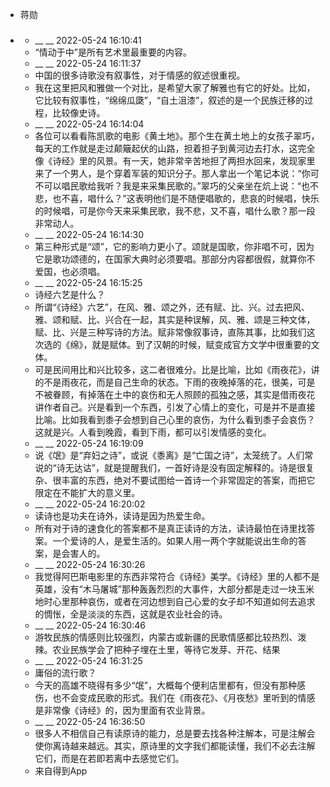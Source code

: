 - 蒋勋
- ### 
    - __ __ 2022-05-24 16:10:41
    - “情动于中”是所有艺术里最重要的内容。
    - __ __ 2022-05-24 16:11:37
    - 中国的很多诗歌没有叙事性，对于情感的叙述很重视。
    - 我在这里把风和雅做一个对比，是希望大家了解雅也有它的好处。比如，它比较有叙事性，“绵绵瓜瓞”，“自土沮漆”，叙述的是一个民族迁移的过程，比较像史诗。
    - __ __ 2022-05-24 16:14:04
    - 各位可以看看陈凯歌的电影《黄土地》。那个生在黄土地上的女孩子翠巧，每天的工作就是走过颠簸起伏的山路，担着担子到黄河边去打水，这完全像《诗经》里的风景。有一天，她非常辛苦地担了两担水回来，发现家里来了一个男人，是个穿着军装的知识分子。那人拿出一个笔记本说：“你可不可以唱民歌给我听？我是来采集民歌的。”翠巧的父亲坐在炕上说：“也不悲，也不喜，唱什么？”这表明他们是不随便唱歌的，悲哀的时候唱，快乐的时候唱，可是你今天来采集民歌，我不悲，又不喜，唱什么歌？那一段非常动人。
    - __ __ 2022-05-24 16:14:30
    - 第三种形式是“颂”，它的影响力更小了。颂就是国歌，你非唱不可，因为它是歌功颂德的，在国家大典时必须要唱。那部分内容都很假，就算你不爱国，也必须唱。
    - __ __ 2022-05-24 16:15:25
    - 诗经六艺是什么？
    - 所谓“《诗经》六艺”，在风、雅、颂之外，还有赋、比、兴。过去把风、雅、颂和赋、比、兴合在一起，其实是种误解，风、雅、颂是三种文体，赋、比、兴是三种写诗的方法。赋非常像叙事诗，直陈其事，比如我们这次选的《绵》，就是赋体。到了汉朝的时候，赋变成官方文学中很重要的文体。
    - 可是民间用比和兴比较多，这二者很难分。比是比喻，比如《雨夜花》，讲的不是雨夜花，而是自己生命的状态。下雨的夜晚掉落的花，很美，可是不被眷顾，有掉落在土中的哀伤和无人照顾的孤独之感，其实是借雨夜花讲作者自己。兴是看到一个东西，引发了心情上的变化，可是并不是直接比喻。比如我看到黍子会想到自己心里的哀伤，为什么看到黍子会哀伤？这就是兴。人看到晚霞，看到下雨，都可以引发情感的变化。
    - __ __ 2022-05-24 16:19:09
    - 说《氓》是“弃妇之诗”，或说《黍离》是“亡国之诗”，太笼统了。人们常说的“诗无达诂”，就是提醒我们，一首好诗是没有固定解释的。诗是很复杂、很丰富的东西，绝对不要试图给一首诗一个非常固定的答案，而把它限定在不能扩大的意义里。
    - __ __ 2022-05-24 16:20:02
    - 读诗也是功夫在诗外，读诗是因为热爱生命。
    - 所有对于诗的速食化的答案都不是真正读诗的方法，读诗最怕在诗里找答案。一个爱诗的人，是爱生活的。如果人用一两个字就能说出生命的答案，是会害人的。
    - __ __ 2022-05-24 16:30:26
    - 我觉得阿巴斯电影里的东西非常符合《诗经》美学。《诗经》里的人都不是英雄，没有“木马屠城”那种轰轰烈烈的大事件，大部分都是走过一块玉米地时心里那种哀伤，或者在河边想到自己心爱的女子却不知道如何去追求的惆怅，全是淡淡的东西，这就是农业社会的诗。
    - __ __ 2022-05-24 16:30:46
    - 游牧民族的情感则比较强烈，内蒙古或新疆的民歌情感都比较热烈、泼辣。农业民族学会了把种子埋在土里，等待它发芽、开花、结果
    - __ __ 2022-05-24 16:31:25
    - 庸俗的流行歌？
    - 今天的高雄不晓得有多少“氓”，大概每个便利店里都有，但没有那种感伤，也不会变成民歌的形式。我们在《雨夜花》、《月夜愁》里听到的情感是非常像《诗经》的，因为里面有农业背景。
    - __ __ 2022-05-24 16:36:50
    - 很多人不相信自己有读原诗的能力，总是要去找各种注解本，可是注解会使你离诗越来越远。其实，原诗里的文字我们都能读懂，我们不必去注解它们，而是在若即若离中去感觉它们。
    - 来自得到App
